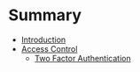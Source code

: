 # Summary

* [Introduction](README.md)
* [Access Control](access/access_control.md)
   * [Two Factor Authentication](access/two_factor_authentication.md)

